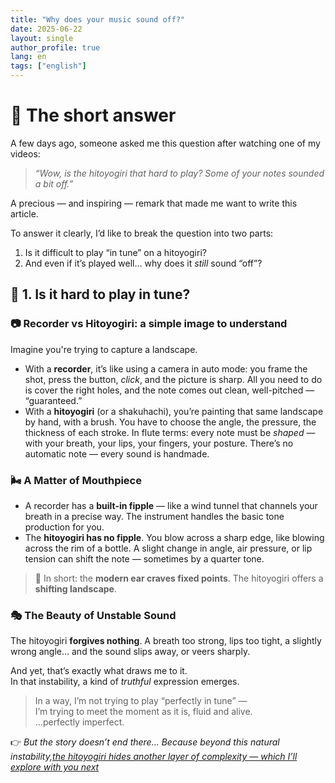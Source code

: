 ```yaml
---
title: "Why does your music sound off?"
date: 2025-06-22
layout: single
author_profile: true
lang: en
tags: ["english"]
---
```

# 🎐 The short answer

A few days ago, someone asked me this question after watching one of my videos:

> *“Wow, is the hitoyogiri that hard to play? Some of your notes sounded a bit off.”*

A precious — and inspiring — remark that made me want to write this article.

To answer it clearly, I’d like to break the question into two parts:

1. Is it difficult to play “in tune” on a hitoyogiri?  
2. And even if it’s played well… why does it *still* sound “off”?


## 🎯 1. Is it hard to play in tune?

### 📷 Recorder vs Hitoyogiri: a simple image to understand

Imagine you're trying to capture a landscape.

- With a **recorder**, it’s like using a camera in auto mode: you frame the shot, press the button, *click*, and the picture is sharp. All you need to do is cover the right holes, and the note comes out clean, well-pitched — “guaranteed.”
- With a **hitoyogiri** (or a shakuhachi), you’re painting that same landscape by hand, with a brush. You have to choose the angle, the pressure, the thickness of each stroke. In flute terms: every note must be *shaped* — with your breath, your lips, your fingers, your posture. There’s no automatic note — every sound is handmade.


### 🌬 A Matter of Mouthpiece

- A recorder has a **built-in fipple** — like a wind tunnel that channels your breath in a precise way. The instrument handles the basic tone production for you.
- The **hitoyogiri has no fipple**. You blow across a sharp edge, like blowing across the rim of a bottle. A slight change in angle, air pressure, or lip tension can shift the note — sometimes by a quarter tone.

> 🎵 In short: the **modern ear craves fixed points**. The hitoyogiri offers a **shifting landscape**.


### 🎭 The Beauty of Unstable Sound

The hitoyogiri **forgives nothing**. A breath too strong, lips too tight, a slightly wrong angle… and the sound slips away, or veers sharply.

And yet, that’s exactly what draws me to it.  
In that instability, a kind of *truthful* expression emerges.

> In a way, I’m not trying to play “perfectly in tune” —  
> I’m trying to meet the moment as it is, fluid and alive.  
> …perfectly imperfect.


👉 *But the story doesn’t end there... Because beyond this natural instability,[the hitoyogiri hides another layer of complexity — which I’ll explore with you next](/sounds-off-part2/)*

